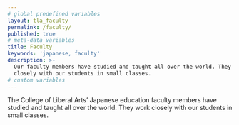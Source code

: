 ```yaml
---
# global predefined variables
layout: tla_faculty
permalink: /faculty/
published: true
# meta-data variables
title: Faculty
keywords: 'japanese, faculty'
description: >-
  Our faculty members have studied and taught all over the world. They work
  closely with our students in small classes.
# custom variables
---
```

The College of Liberal Arts’ Japanese education faculty members have studied and taught all over the world. They work closely with our students in small classes.
